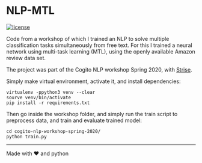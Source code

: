 # NLP-MTL
[![license](https://img.shields.io/github/license/DAVFoundation/captain-n3m0.svg?style=flat-square)](https://github.com/DAVFoundation/captain-n3m0/blob/master/LICENSE)

Code from a workshop of which I trained an NLP to solve multiple classification tasks simultaneously from free text. For this I trained a neural network using multi-task learning (MTL), using the openly available Amazon review data set.

The project was part of the Cogito NLP workshop Spring 2020, with [Strise](https://github.com/strise/cogito-workshop-spring-2020).

Simply make virtual environment, activate it, and install dependencies:
```
virtualenv -ppython3 venv --clear
sourve venv/bin/activate
pip install -r requirements.txt
```

Then go inside the workshop folder, and simply run the train script to preprocess data, and train and evaluate trained model:
```
cd cogito-nlp-workshop-spring-2020/
python train.py
```

------

Made with :heart: and python
